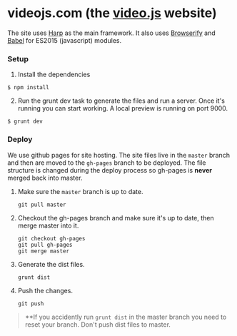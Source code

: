 # videojs.com (the [video.js](https://github.com/videojs/video.js) website)

The site uses [Harp](http://harpjs.com) as the main framework. It also uses [Browserify](http://browserify.com) and [Babel](https://github.com/babel/babelify) for ES2015 (javascript) modules.


### Setup

1. Install the dependencies

  ```
  $ npm install
  ```

2. Run the grunt dev task to generate the files and run a server. Once it's running you can start working. A local preview is running on port 9000.

  ```
  $ grunt dev
  ```

### Deploy

We use github pages for site hosting. The site files live in the `master` branch and then are moved to the `gh-pages` branch to be deployed. The file structure is changed during the deploy process so gh-pages is **never** merged back into master.

1. Make sure the `master` branch is up to date.

    ```
    git pull master
    ```

2. Checkout the gh-pages branch and make sure it's up to date, then merge master into it.

    ```
    git checkout gh-pages
    git pull gh-pages
    git merge master
    ```

3. Generate the dist files.

    ```
    grunt dist
    ```

4. Push the changes.

    ```
    git push
    ```

> **If you accidently run `grunt dist` in the master branch you need to reset your branch. Don't push dist files to master.

